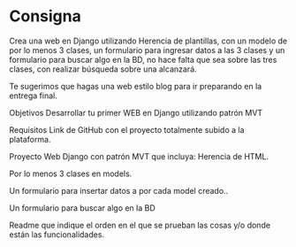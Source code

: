 # Consigna

Crea una web en Django utilizando Herencia de plantillas, con un modelo de por lo menos 3 clases, un formulario para ingresar datos a las 3 clases y un formulario para buscar algo en la BD, no hace falta que sea sobre las tres clases, con realizar búsqueda sobre una alcanzará.

Te sugerimos que hagas  una web estilo blog para ir preparando en la entrega final.

Objetivos
Desarrollar tu primer WEB en Django utilizando patrón MVT

Requisitos
Link de GitHub con el proyecto totalmente subido a la plataforma.

Proyecto Web Django con patrón MVT que incluya:
Herencia de HTML.

Por lo menos 3 clases en models.

Un formulario para insertar datos a por cada model creado..

Un formulario para buscar algo en la BD

Readme que indique el orden en el que se prueban las cosas y/o donde están las funcionalidades.